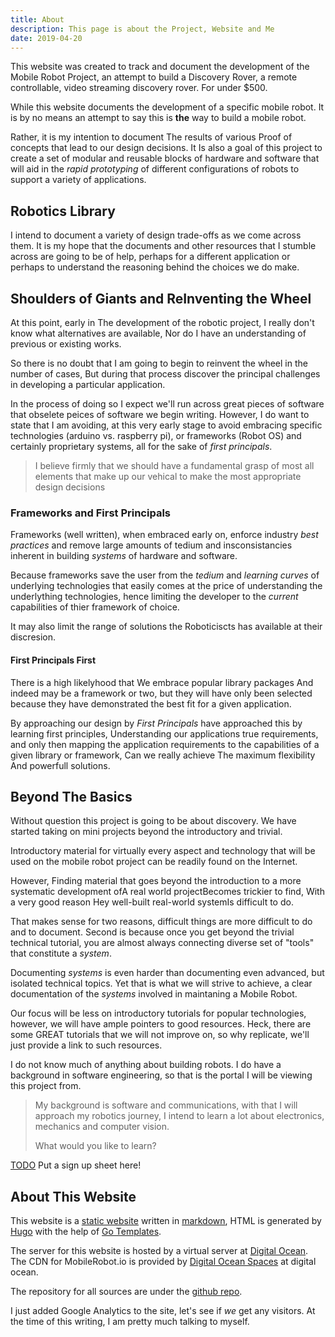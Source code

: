 ```yaml
---
title: About
description: This page is about the Project, Website and Me
date: 2019-04-20
---
```


This website was created to track and document the development of the
Mobile Robot Project, an attempt to build a Discovery Rover, a remote
controllable, video streaming discovery rover.  For under $500.

While this website documents the development of a specific mobile
robot. It is by no means an attempt to say this is **the** way to
build a mobile robot.

Rather, it is my intention to document The results of various Proof of
concepts that lead to our design decisions.  It  Is also a goal of this
project to create a set of modular and reusable blocks of hardware and
software that will aid in the _rapid prototyping_ of different
configurations of robots to support a variety of applications.

## Robotics Library

I intend to document a variety of design trade-offs as we come across
them.  It is my hope that the documents and other resources that I
stumble across are going to be of help, perhaps for a different
application or perhaps to understand the reasoning behind the choices
we do make.

## Shoulders of Giants and ReInventing the Wheel

At this point, early in The development of the robotic project, I
really don't know what alternatives are available, Nor do I have an
understanding of previous or existing works.

So there is no doubt that I am going to begin to reinvent the wheel in
the number of cases, But during that process discover the principal
challenges in developing a particular application.

In the process of doing so I expect we'll run across great pieces
of software that obselete peices of software we begin writing.
However, I do want to state that I am avoiding, at this very early
stage to avoid embracing specific technologies (arduino vs. raspberry
pi), or frameworks (Robot OS) and certainly proprietary systems, all
for the sake of _first principals_.

> I believe firmly that we should have a fundamental grasp of most all
> elements that make up our vehical to make the most appropriate
> design decisions

### Frameworks and First Principals

Frameworks (well written), when embraced early on, enforce industry
_best practices_ and remove large amounts of tedium and
insconsistancies inherent in building _systems_ of hardware and
software.

Because frameworks save the user from the _tedium_ and _learning
curves_ of underlying technologies that easily comes at the price of
understanding the underlything technologies, hence limiting the
developer to the _current_ capabilities of thier framework of choice.

It may also limit the range of solutions the Roboticiscts has
available at their discresion.

#### First Principals First

There is a high likelyhood that We embrace popular library packages
And indeed may be a framework or two, but they will have only been
selected because they have demonstrated the best fit for a given
application. 

By approaching our design by _First Principals_ have approached this
by learning first principles, Understanding our applications true
requirements, and only then mapping the application requirements to
the capabilities of a given library or framework, Can we really
achieve The maximum flexibility And powerfull solutions.

## Beyond The Basics

Without question this project is going to be about discovery.  We have
started taking on mini projects beyond the introductory and trivial.

Introductory material for virtually every aspect and technology that
will be used on the mobile robot project can be readily found on the
Internet. 

However, Finding material that goes beyond the introduction to a more
systematic development ofA real world projectBecomes trickier to find,
With a very good reason Hey well-built real-world systemIs difficult
to do. 

That makes sense for two reasons, difficult things are more difficult
to do and to document.  Second is because once you get beyond the
trivial technical tutorial, you are almost always connecting diverse
set of "tools" that constitute a _system_.

Documenting _systems_ is even harder than documenting even advanced,
but isolated technical topics.  Yet that is what we will strive to
achieve, a clear documentation of the _systems_ involved in maintaning
a Mobile Robot.

Our focus will be less on introductory tutorials for popular
technologies, however, we will have ample pointers to good resources.
Heck, there are some GREAT tutorials that we will not improve on, so
why replicate, we'll just provide a link to such resources.

I do not know much of anything about building robots.  I do have a
background in software engineering, so that is the portal I will be
viewing this project from.

> My background is software and communications, with that I will
> approach my robotics journey, I intend to learn a lot about
> electronics, mechanics and computer vision.
>
> What would you like to learn?

[TODO](http://todo) Put a sign up sheet here! 

## About This Website

This website is a [static website](static-websites) written in
[markdown](http://daringfireball.io/markdown), HTML is generated by
[Hugo](http://gethugo.io) with the help of [Go
Templates](http://golang.org/templates/html). 

The server for this website is hosted by a virtual server at [Digital
Ocean](http://digitalocean.com).  The CDN for MobileRobot.io is
provided by [Digital Ocean Spaces](http://digitalocean.com)
at digital ocean. 

The repository for all sources are under the [github
repo](http://github.com/mobilerobot-io/mobilerobot.io). 

I just added Google Analytics to the site, let's see if _we_ get any
visitors.  At the time of this writing, I am pretty much talking to
myself.

